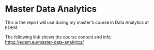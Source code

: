 # Master Data Analytics

This is the repo I will use during my master's course in Data Analytics at EDEM.

The following link shows the course content and info:
https://edem.eu/master-data-analytics/
